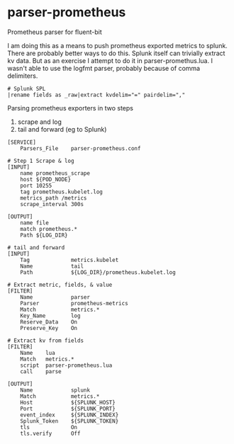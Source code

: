 # parser-prometheus

Prometheus parser for fluent-bit

I am doing this as a means to push prometheus exported metrics to splunk.
There are probably better ways to do this.
Splunk itself can trivially extract kv data. But as an exercise I attempt to do it in parser-promethus.lua.
I wasn't able to use the logfmt parser, probably because of comma delimiters.

```
# Splunk SPL
|rename fields as _raw|extract kvdelim="=" pairdelim=","
```

Parsing prometheus exporters in two steps

1. scrape and log
2. tail and forward (eg to Splunk)

```
[SERVICE]
    Parsers_File    parser-prometheus.conf

# Step 1 Scrape & log
[INPUT]
    name prometheus_scrape
    host ${POD_NODE}
    port 10255
    tag prometheus.kubelet.log
    metrics_path /metrics
    scrape_interval 300s

[OUTPUT]
    name file
    match prometheus.*
    Path ${LOG_DIR}

# tail and forward
[INPUT]
    Tag             metrics.kubelet
    Name            tail
    Path            ${LOG_DIR}/prometheus.kubelet.log

# Extract metric, fields, & value
[FILTER]
    Name            parser
    Parser          prometheus-metrics
    Match           metrics.*
    Key_Name        log
    Reserve_Data    On
    Preserve_Key    On

# Extract kv from fields
[FILTER]
    Name    lua
    Match   metrics.*
    script  parser-prometheus.lua
    call    parse

[OUTPUT]
    Name            splunk
    Match           metrics.*
    Host            ${SPLUNK_HOST}
    Port            ${SPLUNK_PORT}
    event_index     ${SPLUNK_INDEX}
    Splunk_Token    ${SPLUNK_TOKEN}
    tls             On
    tls.verify      Off

```
